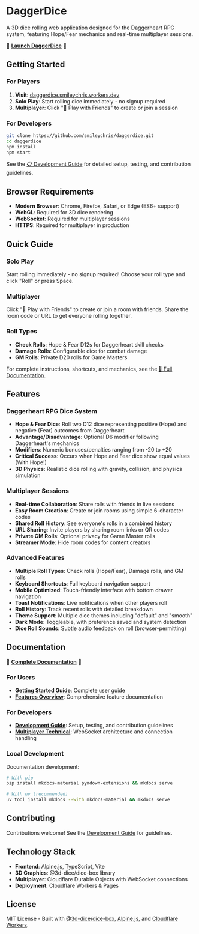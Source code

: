 # DaggerDice

A 3D dice rolling web application designed for the Daggerheart RPG system, featuring Hope/Fear mechanics and real-time multiplayer sessions.

🎲 **[Launch DaggerDice](https://daggerdice.smileychris.workers.dev)** 🎲

## Getting Started

### For Players

1. **Visit**: [daggerdice.smileychris.workers.dev](https://daggerdice.smileychris.workers.dev)
2. **Solo Play**: Start rolling dice immediately - no signup required
3. **Multiplayer**: Click "🎲 Play with Friends" to create or join a session

### For Developers

```bash
git clone https://github.com/smileychris/daggerdice.git
cd daggerdice
npm install
npm start
```

See the [📋 Development Guide](https://smileychris.github.io/daggerdice/development/) for detailed setup, testing, and contribution guidelines.

## Browser Requirements

- **Modern Browser**: Chrome, Firefox, Safari, or Edge (ES6+ support)
- **WebGL**: Required for 3D dice rendering
- **WebSocket**: Required for multiplayer sessions
- **HTTPS**: Required for multiplayer in production

## Quick Guide

### Solo Play
Start rolling immediately - no signup required! Choose your roll type and click "Roll" or press Space.

### Multiplayer
Click "🎲 Play with Friends" to create or join a room with friends. Share the room code or URL to get everyone rolling together.

### Roll Types
- **Check Rolls**: Hope & Fear D12s for Daggerheart skill checks
- **Damage Rolls**: Configurable dice for combat damage
- **GM Rolls**: Private D20 rolls for Game Masters

For complete instructions, shortcuts, and mechanics, see the [📖 Full Documentation](https://smileychris.github.io/daggerdice).

## Features

### Daggerheart RPG Dice System
- **Hope & Fear Dice**: Roll two D12 dice representing positive (Hope) and negative (Fear) outcomes from Daggerheart
- **Advantage/Disadvantage**: Optional D6 modifier following Daggerheart's mechanics
- **Modifiers**: Numeric bonuses/penalties ranging from -20 to +20
- **Critical Success**: Occurs when Hope and Fear dice show equal values (With Hope!)
- **3D Physics**: Realistic dice rolling with gravity, collision, and physics simulation

### Multiplayer Sessions
- **Real-time Collaboration**: Share rolls with friends in live sessions
- **Easy Room Creation**: Create or join rooms using simple 6-character codes
- **Shared Roll History**: See everyone's rolls in a combined history
- **URL Sharing**: Invite players by sharing room links or QR codes
- **Private GM Rolls**: Optional privacy for Game Master rolls
- **Streamer Mode**: Hide room codes for content creators

### Advanced Features
- **Multiple Roll Types**: Check rolls (Hope/Fear), Damage rolls, and GM rolls
- **Keyboard Shortcuts**: Full keyboard navigation support
- **Mobile Optimized**: Touch-friendly interface with bottom drawer navigation
- **Toast Notifications**: Live notifications when other players roll
- **Roll History**: Track recent rolls with detailed breakdown
- **Theme Support**: Multiple dice themes including "default" and "smooth"
- **Dark Mode**: Toggleable, with preference saved and system detection
- **Dice Roll Sounds**: Subtle audio feedback on roll (browser-permitting)

## Documentation

📖 **[Complete Documentation](https://smileychris.github.io/daggerdice)** 📖

### For Users
- **[Getting Started Guide](https://smileychris.github.io/daggerdice/getting-started/)**: Complete user guide
- **[Features Overview](https://smileychris.github.io/daggerdice/features/)**: Comprehensive feature documentation

### For Developers
- **[Development Guide](https://smileychris.github.io/daggerdice/development/)**: Setup, testing, and contribution guidelines
- **[Multiplayer Technical](https://smileychris.github.io/daggerdice/multiplayer-technical/)**: WebSocket architecture and connection handling

### Local Development
Documentation development:
```bash
# With pip
pip install mkdocs-material pymdown-extensions && mkdocs serve

# With uv (recommended)
uv tool install mkdocs --with mkdocs-material && mkdocs serve
```

## Contributing

Contributions welcome! See the [Development Guide](https://smileychris.github.io/daggerdice/development/) for guidelines.

## Technology Stack

- **Frontend**: Alpine.js, TypeScript, Vite
- **3D Graphics**: @3d-dice/dice-box library  
- **Multiplayer**: Cloudflare Durable Objects with WebSocket connections
- **Deployment**: Cloudflare Workers & Pages

## License

MIT License - Built with [@3d-dice/dice-box](https://www.npmjs.com/package/@3d-dice/dice-box), [Alpine.js](https://alpinejs.dev/), and [Cloudflare Workers](https://workers.cloudflare.com/).
